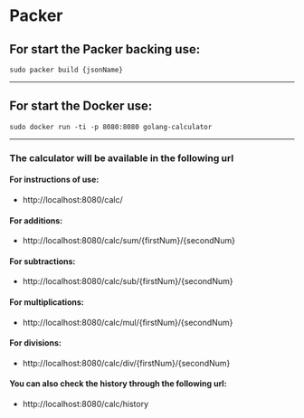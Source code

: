 # Packer

## For start the Packer backing use:

    sudo packer build {jsonName} 

___ 

## For start the Docker use:

    sudo docker run -ti -p 8080:8080 golang-calculator

___ 

### The calculator will be available in the following url

#### For instructions of use:

- http://localhost:8080/calc/

#### For additions:

- http://localhost:8080/calc/sum/{firstNum}/{secondNum}

#### For subtractions:

- http://localhost:8080/calc/sub/{firstNum}/{secondNum}

#### For multiplications:

- http://localhost:8080/calc/mul/{firstNum}/{secondNum}

#### For divisions:

- http://localhost:8080/calc/div/{firstNum}/{secondNum}

#### You can also check the history through the following url:

- http://localhost:8080/calc/history
